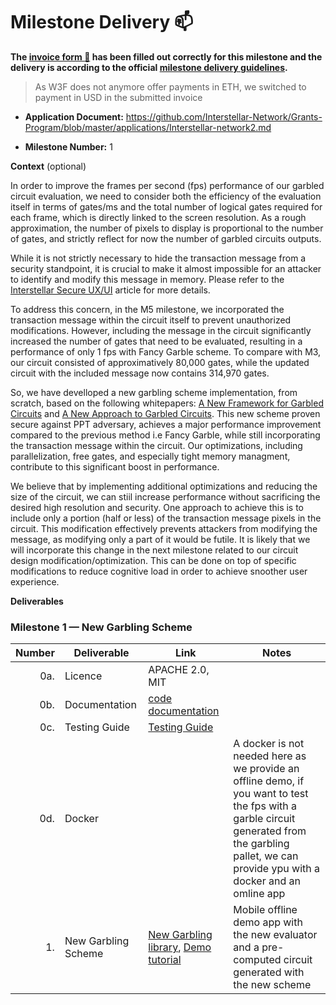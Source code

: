 # Milestone Delivery :mailbox:



**The [invoice form :pencil:](https://docs.google.com/forms/d/e/1FAIpQLSfmNYaoCgrxyhzgoKQ0ynQvnNRoTmgApz9NrMp-hd8mhIiO0A/viewform) has been filled out correctly for this milestone and the delivery is according to the official [milestone delivery guidelines](https://github.com/w3f/Grant-Milestone-Delivery/blob/master/deliveries/milestone-delivery-template.md).**  



> As W3F does not anymore offer payments in ETH, we switched to payment in USD in the submitted invoice

* **Application Document:** https://github.com/Interstellar-Network/Grants-Program/blob/master/applications/Interstellar-network2.md

* **Milestone Number:**  1

**Context** (optional)

In order to improve the frames per second (fps) performance of our garbled circuit evaluation, we need to consider both the efficiency of the evaluation itself in terms of gates/ms and the total number of logical gates required for each frame, which is directly linked to the screen resolution. As a rough approximation, the number of pixels to display is proportional to the number of gates, and strictly reflect for now the number of garbled circuits outputs.

While it is not strictly necessary to hide the transaction message from a security standpoint, it is crucial to make it almost impossible for an attacker to identify and modify this message in memory. Please refer to the [Interstellar Secure UX/UI](https://medium.com/@jlleleu/interstellar-secure-ux-7d7f095403c9) article for more details.

To address this concern, in the M5 milestone, we incorporated the transaction message within the circuit itself to prevent unauthorized modifications. However, including the message in the circuit significantly increased the number of gates that need to be evaluated, resulting in a performance of only 1 fps with Fancy Garble scheme. To compare with M3, our circuit consisted of approximatively  80,000 gates, while the updated circuit with the included message now contains 314,970 gates.

So, we have develloped a new garbling scheme implementation, from scratch, based on the following whitepapers: [A New Framework for Garbled Circuits](https://www.esat.kuleuven.be/cosic/publications/article-3351.pdf) and [A New Approach to Garbled Circuits](https://eprint.iacr.org/2021/739.pdf). This new scheme proven secure against PPT adversary, achieves a major performance improvement compared to the previous method i.e Fancy Garble, while still incorporating the transaction message within the circuit. Our optimizations, including parallelization, free gates, and especially tight memory managment, contribute to this significant boost in performance.

We believe that by implementing additional optimizations and reducing the size of the circuit, we can stiil increase performance without sacrificing the desired high resolution and security. One approach to achieve this is to include only a portion (half or less) of the transaction message pixels in the circuit. This modification effectively prevents attackers from modifying the message, as modifying only a part of it would be futile. It is likely that we will incorporate this change in the next milestone related to our circuit design modification/optimization. This can be done on top of specific modifications to reduce cognitive load in order to achieve snoother user experience. 



**Deliverables**

### Milestone 1 — New Garbling Scheme


| Number | Deliverable | Link | Notes  |
| -----: | ----------- | -----------|------------ |
| 0a. | Licence  |  APACHE 2.0, MIT | |
| 0b. | Documentation  |  [code documentation](https://book.interstellar.gg/2M1.html#code-documentation  ) |   |
| 0c. | Testing Guide | [Testing Guide](https://book.interstellar.gg/2M1.html#testing-guide) | |
| 0d. | Docker | | A docker is not needed here as we provide an offline demo, if you want to test the fps with a garble circuit generated from the garbling pallet, we can provide ypu with a docker and an omline app|
| 1. | New Garbling Scheme| [New Garbling library](https://github.com/Interstellar-Network/lib-garble-rs/tree/w3f-phase2-milestone1), [Demo tutorial](https://book.interstellar.gg/2M1_demo_tutorial.html) | Mobile offline demo  app with the new evaluator and a pre-computed circuit  generated with the new scheme |


